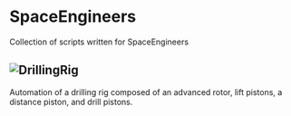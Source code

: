 # SpaceEngineers
Collection of scripts written for SpaceEngineers

## ![DrillingRig](https://github.com/mkazin/SpaceEngineers/DrillingRig/)
Automation of a drilling rig composed of an advanced rotor, lift pistons, a distance piston, and drill pistons.
